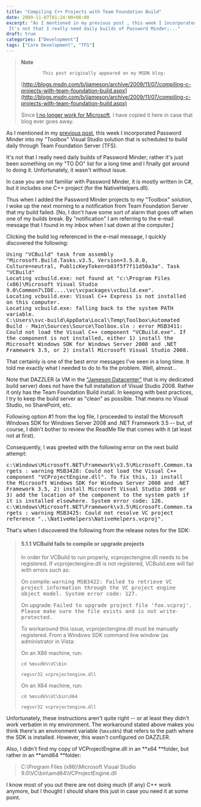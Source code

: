 ```yaml
---
title: "Compiling C++ Projects with Team Foundation Build"
date: 2009-11-07T01:24:00+08:00
excerpt: "As I mentioned in my previous post , this week I incorporated Password Minder into my \"Toolbox\" Visual Studio solution that is scheduled to build daily through Team Foundation Server (TFS). 
 It's not that I really need daily builds of Password Minder;..."
draft: true
categories: ["Development"]
tags: ["Core Development", "TFS"]
---
```


> **Note**
> 
>             This post originally appeared on my MSDN blog:
> 
> [http://blogs.msdn.com/b/jjameson/archive/2009/11/07/compiling-c-projects-with-team-foundation-build.aspx](http://blogs.msdn.com/b/jjameson/archive/2009/11/07/compiling-c-projects-with-team-foundation-build.aspx)
> 
> Since [I no longer work for Microsoft](/blog/jjameson/2011/09/02/last-day-with-microsoft), I have copied it here in case that blog ever goes away.

As I mentioned in my [previous post](/blog/jjameson/2009/11/07/using-password-minder-to-manage-your-passwords), this week I incorporated Password Minder into my "Toolbox" Visual Studio solution that is scheduled to build daily through Team Foundation Server (TFS).

It's not that I really need daily builds of Password Minder; rather it's just been something on my "TO DO" list for a long time and I finally got around to doing it. Unfortunately, it wasn't without issue.

In case you are not familiar with Password Minder, it is mostly written in C#, but it includes one C++ project (for the NativeHelpers.dll).

Thus when I added the Password Minder projects to my "Toolbox" solution, I woke up the next morning to a notification from Team Foundation Server that my build failed. [No, I don't have some sort of alarm that goes off when one of my builds break. By "notification" I am referring to the e-mail message that I found in my inbox when I sat down at the computer.]

Clicking the build log referenced in the e-mail message, I quickly discovered the following:

<samp>            Using "VCBuild" task from assembly "Microsoft.Build.Tasks.v3.5, Version=3.5.0.0,
Culture=neutral, PublicKeyToken=b03f5f7f11d50a3a". Task "VCBuild"<br>
Locating vcbuild.exe: not found at "c:\Program Files (x86)\Microsoft Visual Studio
9.0\Common7\IDE\..\..\vc\vcpackages\vcbuild.exe".<br>
Locating vcbuild.exe: Visual C++ Express is not installed on this computer.<br>
Locating vcbuild.exe: falling back to the system PATH variable.<br>
C:\Users\svc-build\AppData\Local\Temp\Toolbox\Automated Build - Main\Sources\Source\Toolbox.sln
: error MSB3411: Could not load the Visual C++ component "VCBuild.exe". If the component
is not installed, either 1) install the Microsoft Windows SDK for Windows Server
2008 and .NET Framework 3.5, or 2) install Microsoft Visual Studio 2008.</samp>

That certainly is one of the best error messages I've seen in a long time. It told me exactly what I needed to do to fix the problem. Well, almost...

Note that DAZZLER (a VM in the ["Jameson Datacenter"](/blog/jjameson/2009/09/14/the-jameson-datacenter) that is my dedicated build server) does not have the full installation of Visual Studio 2008. Rather it only has the Team Foundation Build install. In keeping with best practices, I try to keep the build server as "clean" as possible. That means no Visual Studio, no SharePoint, etc.

Following option #1 from the log file, I proceeded to install the Microsoft Windows SDK for Windows Server 2008 and .NET Framework 3.5 -- but, of course, I didn't bother to review the ReadMe file that comes with it (at least not at first).

Consequently, I was greeted with the following error on the next build attempt:

<samp>            c:\Windows\Microsoft.NET\Framework\v3.5\Microsoft.Common.targets : warning MSB3428:
Could not load the Visual C++ component "VCProjectEngine.dll". To fix this, 1) install
the Microsoft Windows SDK for Windows Server 2008 and .NET Framework 3.5, 2) install
Microsoft Visual Studio 2008 or 3) add the location of the component to the system
path if it is installed elsewhere. System error code: 126.<br>
c:\Windows\Microsoft.NET\Framework\v3.5\Microsoft.Common.targets : warning MSB3425:
Could not resolve VC project reference "..\NativeHelpers\NativeHelpers.vcproj".</samp>

That's when I discovered the following from the release notes for the SDK:

> #### 5.1.1 VCBuild fails to compile or upgrade projects
> 
> In order for VCBuild to run properly, vcprojectengine.dll needs to be registered. If vcprojectengine.dll is not registered, VCBuild.exe will fail with errors such as:
> 
> On compile: <samp>warning MSB3422: Failed to retrieve VC project information through
> the VC project engine object model. System error code: 127.</samp>
> 
> On upgrade: <samp>Failed to upgrade project file 'foo.vcproj'. Please make sure the
> file exists and is not write-protected.</samp>
> 
> To workaround this issue, vcprojectengine.dll must be manually registered. From a Windows SDK command line window (as administrator in Vista:
> 
> On an X86 machine, run:
> 
> ```
> cd %mssdk%\VC\bin
> ```
> 
> ```
> regsvr32 vcprojectengine.dll
> ```
> 
> On an X64 machine, run:
> 
> ```
> cd %mssdk%\VC\bin\X64
> ```
> 
> ```
> regsvr32 vcprojectengine.dll
> ```

Unfortunately, these instructions aren't quite right -- or at least they didn't work verbatim in my environment. The workaround stated above makes you think there's an environment variable (`%mssdk%`) that refers to the path where the SDK is installed. However, this wasn't configured on DAZZLER.

Also, I didn't find my copy of VCProjectEngine.dll in an **x64 **folder, but rather in an **amd64 **folder:

> C:\Program Files (x86)\Microsoft Visual Studio 9.0\VC\bin\amd64\VCProjectEngine.dll

I know most of you out there are not doing much (if any) C++ work anymore, but I thought I should share this just in case you need it at some point.

